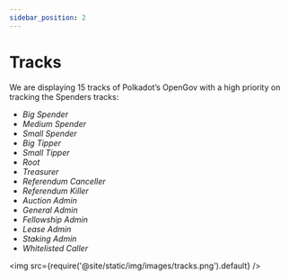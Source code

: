 ```yaml
---
sidebar_position: 2
---
```


# Tracks 

We are displaying 15 tracks of Polkadot’s OpenGov with a high priority on tracking the Spenders tracks: 
- _Big Spender_ 
- _Medium Spender_ 
- _Small Spender_ 
- _Big Tipper_
- _Small Tipper_
- _Root_
- _Treasurer_
- _Referendum Canceller_ 
- _Referendum Killer_ 
- _Auction Admin_ 
- _General Admin_
- _Fellowship Admin_ 
- _Lease Admin_ 
- _Staking Admin_ 
- _Whitelisted Caller_ 

<img src={require('@site/static/img/images/tracks.png').default} />
